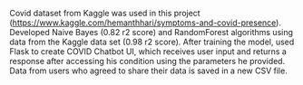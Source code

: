 Covid dataset from Kaggle was used in this project (https://www.kaggle.com/hemanthhari/symptoms-and-covid-presence). Developed Naive Bayes (0.82 r2 score) and RandomForest algorithms using data from the Kaggle data set (0.98 r2 score).
After training the model, used Flask to create COVID Chatbot UI, which receives user input and returns a response after accessing his condition using the parameters he provided.
Data from users who agreed to share their data is saved in a new CSV file.
